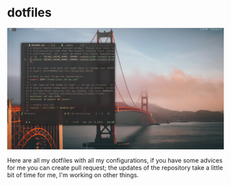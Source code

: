 # dotfiles
  <!--table-->
![screenshot](readme-resources/readme.png)

Here are all my dotfiles with all my configurations, if you have some advices for me you can create pull request; the updates of the repository take a little bit of time for me, I'm working on other things. 
